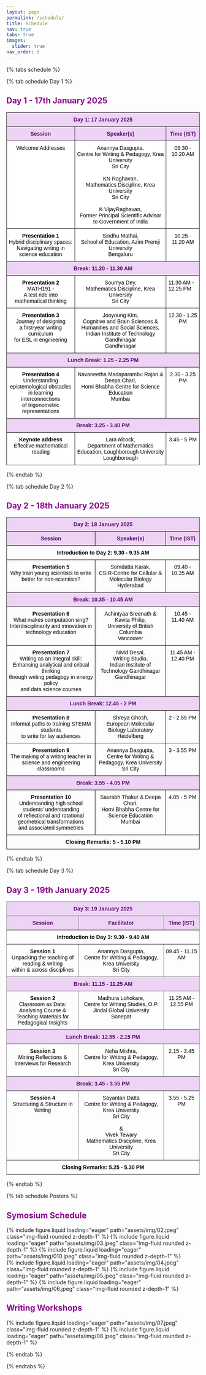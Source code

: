 ```yaml
---
layout: page
permalink: /schedule/
title: Schedule
nav: true
tabs: true
images:
  slider: true
nav_order: 6
---
```


{% tabs schedule %}

{% tab schedule Day 1 %}

<h2 style="color:DarkMagenta;"><b>Day 1 - 17th January 2025</b></h2>
<style type="text/css">
.tg  {border-collapse:collapse;border-spacing:0;}
.tg td{border-color:black;border-style:solid;border-width:1px;font-family:Arial, sans-serif;font-size:14px;
  overflow:hidden;padding:10px 5px;word-break:normal;}
.tg th{border-color:black;border-style:solid;border-width:1px;font-family:Arial, sans-serif;font-size:14px;
  font-weight:normal;overflow:hidden;padding:10px 5px;word-break:normal;}
.tg .tg-ycr8{background-color:#ffffff;text-align:left;vertical-align:top}
.tg .tg-hktt{background-color:#EDD4F4;color:#580D6D;font-weight:bold;text-align:center;vertical-align:top}
.tg .tg-i81m{background-color:#ffffff;text-align:center;vertical-align:top}
.tg .tg-5j4b{background-color:#ffffff;font-weight:bold;text-align:center;vertical-align:top}
</style>
<table class="tg"><thead>
  <tr>
    <th class="tg-hktt" colspan="3"><span style="font-weight:700;font-style:normal;text-decoration:none;color:#580D6D;background-color:transparent">Day 1: 17 January 2025</span></th>
  </tr></thead>
<tbody>
  <tr>
    <td class="tg-hktt"><span style="font-weight:700;font-style:normal;text-decoration:none;color:#580D6D;background-color:transparent">Session</span></td>
    <td class="tg-hktt"><span style="font-weight:700;font-style:normal;text-decoration:none;color:#580D6D;background-color:transparent">Speaker(s)</span></td>
    <td class="tg-hktt"><span style="font-weight:700;font-style:normal;text-decoration:none;color:#580D6D;background-color:transparent">Time (IST)</span></td>
  </tr>
  <tr>
    <td class="tg-i81m"><span style="font-weight:300;font-style:normal;text-decoration:none;color:#000">Welcome Addresses</span></td>
    <td class="tg-i81m"><span style="font-weight:300;font-style:normal;text-decoration:none;color:#000">Anannya Dasgupta,</span><br><span style="font-weight:300;font-style:normal;text-decoration:none;color:#000">Centre for Writing &amp; Pedagogy, Krea University </span><br><span style="font-weight:300;font-style:normal;text-decoration:none;color:#000">Sri City</span><br><br><span style="font-weight:300;font-style:normal;text-decoration:none;color:#000">KN Raghavan,</span><br><span style="font-weight:300;font-style:normal;text-decoration:none;color:#000">Mathematics Discipline, Krea University</span><br><span style="font-weight:300;font-style:normal;text-decoration:none;color:#000">Sri City</span><br><br><span style="font-weight:300;font-style:normal;text-decoration:none;color:#000">K VijayRaghavan,</span><br><span style="font-weight:300;font-style:normal;text-decoration:none;color:#000">Former Principal Scientific Advisor to Government of India</span></td>
    <td class="tg-i81m"><span style="font-weight:300;font-style:normal;text-decoration:none;color:#000">09.30 - 10.20 AM</span></td>
  </tr>
  <tr>
    <td class="tg-5j4b"><span style="font-weight:700;font-style:normal;text-decoration:none;color:#000">Presentation 1</span><br><span style="font-weight:300;font-style:normal;text-decoration:none;color:#000">Hybrid disciplinary spaces: </span><br><span style="font-weight:300;font-style:normal;text-decoration:none;color:#000">Navigating writing in science education</span></td>
    <td class="tg-i81m"><span style="font-weight:300;font-style:normal;text-decoration:none;color:#000">Sindhu Mathai,</span><br><span style="font-weight:300;font-style:normal;text-decoration:none;color:#000">School of Education, Azim Premji University </span><br><span style="font-weight:300;font-style:normal;text-decoration:none;color:#000">Bengaluru</span></td>
    <td class="tg-i81m"><span style="font-weight:300;font-style:normal;text-decoration:none;color:#000">10.25 - 11.20 AM</span></td>
  </tr>
  <tr>
    <td class="tg-hktt" colspan="3"><span style="font-weight:700;font-style:normal;text-decoration:none;color:#580D6D;background-color:transparent">Break: 11.20 - 11.30 AM</span></td>
  </tr>
  <tr>
    <td class="tg-5j4b"><span style="font-weight:700;font-style:normal;text-decoration:none;color:#000">Presentation 2</span><br><span style="font-weight:300;font-style:normal;text-decoration:none;color:#000">MATH191 - </span><br><span style="font-weight:300;font-style:normal;text-decoration:none;color:#000">A test ride into mathematical thinking</span></td>
    <td class="tg-i81m"><span style="font-weight:300;font-style:normal;text-decoration:none;color:#000">Soumya Dey,</span><br><span style="font-weight:300;font-style:normal;text-decoration:none;color:#000">Mathematics Discipline, Krea University</span><br><span style="font-weight:300;font-style:normal;text-decoration:none;color:#000">Sri City</span></td>
    <td class="tg-ycr8"><span style="font-weight:300;font-style:normal;text-decoration:none;color:#000">11.30 AM - 12.25 PM</span></td>
  </tr>
  <tr>
    <td class="tg-5j4b"><span style="font-weight:700;font-style:normal;text-decoration:none;color:#000">Presentation 3</span><br><span style="font-weight:300;font-style:normal;text-decoration:none;color:#000">Journey of designing </span><br><span style="font-weight:300;font-style:normal;text-decoration:none;color:#000">a first-year writing curriculum </span><br><span style="font-weight:300;font-style:normal;text-decoration:none;color:#000">for ESL in engineering</span></td>
    <td class="tg-i81m"><span style="font-weight:300;font-style:normal;text-decoration:none;color:#000">Jooyoung Kim,</span><br><span style="font-weight:300;font-style:normal;text-decoration:none;color:#000">Cognitive and Brain Sciences &amp; Humanities and Social Sciences,</span><br><span style="font-weight:300;font-style:normal;text-decoration:none;color:#000">Indian Institute of Technology Gandhinagar</span><br><span style="font-weight:300;font-style:normal;text-decoration:none;color:#000">Gandhinagar</span></td>
    <td class="tg-i81m"><span style="font-weight:300;font-style:normal;text-decoration:none;color:#000">12.30 - 1.25 PM</span></td>
  </tr>
  <tr>
    <td class="tg-hktt" colspan="3"><span style="font-weight:700;font-style:normal;text-decoration:none;color:#580D6D;background-color:transparent">Lunch Break: 1.25 - 2.25 PM</span></td>
  </tr>
  <tr>
    <td class="tg-5j4b"><span style="font-weight:700;font-style:normal;text-decoration:none;color:#000">Presentation 4</span><br><span style="font-weight:300;font-style:normal;text-decoration:none;color:#000">Understanding epistemological obstacles </span><br><span style="font-weight:300;font-style:normal;text-decoration:none;color:#000">in learning interconnections </span><br><span style="font-weight:300;font-style:normal;text-decoration:none;color:#000">of trigonometric representations</span></td>
    <td class="tg-i81m"><span style="font-weight:300;font-style:normal;text-decoration:none;color:#000">Navaneetha Madaparambu Rajan &amp; Deepa Chari,</span><br><span style="font-weight:300;font-style:normal;text-decoration:none;color:#000">Homi Bhabha Centre for Science Education</span><br><span style="font-weight:300;font-style:normal;text-decoration:none;color:#000">Mumbai</span></td>
    <td class="tg-i81m"><span style="font-weight:300;font-style:normal;text-decoration:none;color:#000">2.30 - 3.25 PM</span></td>
  </tr>
  <tr>
    <td class="tg-hktt" colspan="3"><span style="font-weight:700;font-style:normal;text-decoration:none;color:#580D6D;background-color:transparent">Break: 3.25 - 3.40 PM</span></td>
  </tr>
  <tr>
    <td class="tg-5j4b"><span style="font-weight:700;font-style:normal;text-decoration:none;color:#000">Keynote address</span><br><span style="font-weight:300;font-style:normal;text-decoration:none;color:#000">Effective mathematical reading</span></td>
    <td class="tg-i81m"><span style="font-weight:300;font-style:normal;text-decoration:none;color:#000">Lara Alcock,</span><br><span style="font-weight:300;font-style:normal;text-decoration:none;color:#000">Department of Mathematics Education, Loughborough University</span><br><span style="font-weight:300;font-style:normal;text-decoration:none;color:#000">Loughborough</span></td>
    <td class="tg-i81m"><span style="font-weight:300;font-style:normal;text-decoration:none;color:#000">3.45 - 5 PM</span></td>
  </tr>
</tbody></table>
{% endtab %}

{% tab schedule Day 2 %}

<h2 style="color:DarkMagenta;"><b>Day 2 - 18th January 2025</b></h2>

<style type="text/css">
.tg  {border-collapse:collapse;border-spacing:0;}
.tg td{border-color:black;border-style:solid;border-width:1px;font-family:Arial, sans-serif;font-size:14px;
  overflow:hidden;padding:10px 5px;word-break:normal;}
.tg th{border-color:black;border-style:solid;border-width:1px;font-family:Arial, sans-serif;font-size:14px;
  font-weight:normal;overflow:hidden;padding:10px 5px;word-break:normal;}
.tg .tg-baqh{text-align:center;vertical-align:top}
.tg .tg-hktt{background-color:#EDD4F4;color:#580D6D;font-weight:bold;text-align:center;vertical-align:top}
.tg .tg-amwm{font-weight:bold;text-align:center;vertical-align:top}
</style>
<table class="tg"><thead>
  <tr>
    <th class="tg-hktt" colspan="3"><span style="font-weight:700;font-style:normal;text-decoration:none;color:#580D6D;background-color:transparent">Day 2: 18 January 2025</span></th>
  </tr></thead>
<tbody>
  <tr>
    <td class="tg-hktt"><span style="font-weight:700;font-style:normal;text-decoration:none;color:#580D6D;background-color:transparent">Session</span></td>
    <td class="tg-hktt"><span style="font-weight:700;font-style:normal;text-decoration:none;color:#580D6D;background-color:transparent">Speaker(s)</span></td>
    <td class="tg-hktt"><span style="font-weight:700;font-style:normal;text-decoration:none;color:#580D6D;background-color:transparent">Time (IST)</span></td>
  </tr>
  <tr>
    <td class="tg-amwm" colspan="3"><span style="font-weight:700;font-style:normal;text-decoration:none;color:#000;background-color:transparent">Introduction to Day 2: 9.30 - 9.35 AM</span></td>
  </tr>
  <tr>
    <td class="tg-amwm"><span style="font-weight:700;font-style:normal;text-decoration:none;color:#000;background-color:transparent">Presentation 5</span><br><span style="font-weight:300;font-style:normal;text-decoration:none;color:#000;background-color:transparent">Why train young scientists to write better for non-scientists?</span></td>
    <td class="tg-baqh"><span style="font-weight:300;font-style:normal;text-decoration:none;color:#000;background-color:transparent">Somdatta Karak,</span><br><span style="font-weight:300;font-style:normal;text-decoration:none;color:#000;background-color:transparent">CSIR-Centre for Cellular &amp; Molecular Biology </span><br><span style="font-weight:300;font-style:normal;text-decoration:none;color:#000;background-color:transparent">Hyderabad</span></td>
    <td class="tg-baqh"><span style="font-weight:300;font-style:normal;text-decoration:none;color:#000;background-color:transparent">09.40 - 10.35 AM</span></td>
  </tr>
  <tr>
    <td class="tg-hktt" colspan="3"><span style="font-weight:700;font-style:normal;text-decoration:none;color:#580D6D;background-color:transparent">Break: 10.35 - 10.45 AM</span></td>
  </tr>
  <tr>
    <td class="tg-amwm"><span style="font-weight:700;font-style:normal;text-decoration:none;color:#000;background-color:transparent">Presentation 6</span><br><span style="font-weight:300;font-style:normal;text-decoration:none;color:#000;background-color:transparent">What makes computation sing? </span><br><span style="font-weight:300;font-style:normal;text-decoration:none;color:#000;background-color:transparent">Interdisciplinarity and innovation in technology education</span></td>
    <td class="tg-baqh"><span style="font-weight:300;font-style:normal;text-decoration:none;color:#000;background-color:transparent">Achintyaa Sreenath &amp; Kavita Philip,</span><br><span style="font-weight:300;font-style:normal;text-decoration:none;color:#000;background-color:transparent">University of British Columbia</span><br><span style="font-weight:300;font-style:normal;text-decoration:none;color:#000;background-color:transparent">Vancouver</span></td>
    <td class="tg-baqh"><span style="font-weight:300;font-style:normal;text-decoration:none;color:#000;background-color:transparent">10.45 - 11.40 AM</span></td>
  </tr>
  <tr>
    <td class="tg-amwm"><span style="font-weight:700;font-style:normal;text-decoration:none;color:#000;background-color:transparent">Presentation 7</span><br><span style="font-weight:300;font-style:normal;text-decoration:none;color:#000;background-color:transparent">Writing as an integral skill:</span><br><span style="font-weight:300;font-style:normal;text-decoration:none;color:#000;background-color:transparent">Enhancing analytical and critical thinking </span><br><span style="font-weight:300;font-style:normal;text-decoration:none;color:#000;background-color:transparent">through writing pedagogy in energy policy</span><br><span style="font-weight:300;font-style:normal;text-decoration:none;color:#000;background-color:transparent"> and data science courses</span></td>
    <td class="tg-baqh"><span style="font-weight:300;font-style:normal;text-decoration:none;color:#000;background-color:transparent">Nivid Desai,</span><br><span style="font-weight:300;font-style:normal;text-decoration:none;color:#000;background-color:transparent">Writing Studio,</span><br><span style="font-weight:300;font-style:normal;text-decoration:none;color:#000;background-color:transparent">Indian Institute of Technology Gandhinagar</span><br><span style="font-weight:300;font-style:normal;text-decoration:none;color:#000;background-color:transparent">Gandhinagar</span></td>
    <td class="tg-baqh"><span style="font-weight:300;font-style:normal;text-decoration:none;color:#000;background-color:transparent">11.45 AM - 12.40 PM</span></td>
  </tr>
  <tr>
    <td class="tg-hktt" colspan="3"><span style="font-weight:700;font-style:normal;text-decoration:none;color:#580D6D;background-color:transparent">Lunch Break: 12.45 - 2 PM</span></td>
  </tr>
  <tr>
    <td class="tg-amwm"><span style="font-weight:700;font-style:normal;text-decoration:none;color:#000;background-color:transparent">Presentation 8</span><br><span style="font-weight:300;font-style:normal;text-decoration:none;color:#000;background-color:transparent">Informal paths to training STEMM students </span><br><span style="font-weight:300;font-style:normal;text-decoration:none;color:#000;background-color:transparent">to write for lay audiences</span></td>
    <td class="tg-baqh"><span style="font-weight:300;font-style:normal;text-decoration:none;color:#000;background-color:transparent">Shreya Ghosh,</span><br><span style="font-weight:300;font-style:normal;text-decoration:none;color:#000;background-color:transparent">European Molecular Biology Laboratory </span><br><span style="font-weight:300;font-style:normal;text-decoration:none;color:#000;background-color:transparent">Heidelberg</span></td>
    <td class="tg-baqh"><span style="font-weight:300;font-style:normal;text-decoration:none;color:#000;background-color:transparent">2 - 2.55 PM</span></td>
  </tr>
  <tr>
    <td class="tg-amwm"><span style="font-weight:700;font-style:normal;text-decoration:none;color:#000;background-color:transparent">Presentation 9</span><br><span style="font-weight:300;font-style:normal;text-decoration:none;color:#000;background-color:transparent">The making of a writing teacher in </span><br><span style="font-weight:300;font-style:normal;text-decoration:none;color:#000;background-color:transparent">science and engineering classrooms</span></td>
    <td class="tg-baqh"><span style="font-weight:300;font-style:normal;text-decoration:none;color:#000;background-color:transparent">Anannya Dasgupta,</span><br><span style="font-weight:300;font-style:normal;text-decoration:none;color:#000;background-color:transparent">Centre for Writing &amp; Pedagogy, Krea University</span><br><span style="font-weight:300;font-style:normal;text-decoration:none;color:#000;background-color:transparent">Sri City</span></td>
    <td class="tg-baqh"><span style="font-weight:300;font-style:normal;text-decoration:none;color:#000;background-color:transparent">3 - 3.55 PM</span></td>
  </tr>
  <tr>
    <td class="tg-hktt" colspan="3"><span style="font-weight:700;font-style:normal;text-decoration:none;color:#580D6D;background-color:transparent">Break: 3.55 - 4.05 PM</span></td>
  </tr>
  <tr>
    <td class="tg-amwm"><span style="font-weight:700;font-style:normal;text-decoration:none;color:#000;background-color:transparent">Presentation 10</span><br><span style="font-weight:300;font-style:normal;text-decoration:none;color:#000;background-color:transparent">Understanding high school students’ understanding</span><br><span style="font-weight:300;font-style:normal;text-decoration:none;color:#000;background-color:transparent"> of reflectional and rotational geometrical transformations</span><br><span style="font-weight:300;font-style:normal;text-decoration:none;color:#000;background-color:transparent"> and associated symmetries</span></td>
    <td class="tg-baqh"><span style="font-weight:300;font-style:normal;text-decoration:none;color:#000;background-color:transparent">Saurabh Thakur &amp; Deepa Chari,</span><br><span style="font-weight:300;font-style:normal;text-decoration:none;color:#000;background-color:transparent">Homi Bhabha Centre for Science Education </span><br><span style="font-weight:300;font-style:normal;text-decoration:none;color:#000;background-color:transparent">Mumbai</span></td>
    <td class="tg-baqh"><span style="font-weight:300;font-style:normal;text-decoration:none;color:#000;background-color:transparent">4.05 - 5 PM</span></td>
  </tr>
  <tr>
    <td class="tg-amwm" colspan="3"><span style="font-weight:700;font-style:normal;text-decoration:none;color:#000;background-color:transparent">Closing Remarks: 5 - 5.10 PM</span></td>
  </tr>
</tbody></table>

{% endtab %}

{% tab schedule Day 3 %}

<h2 style="color:DarkMagenta;"><b>Day 3 - 19th January 2025</b></h2>

<style type="text/css">
.tg  {border-collapse:collapse;border-spacing:0;}
.tg td{border-color:black;border-style:solid;border-width:1px;font-family:Arial, sans-serif;font-size:14px;
  overflow:hidden;padding:10px 5px;word-break:normal;}
.tg th{border-color:black;border-style:solid;border-width:1px;font-family:Arial, sans-serif;font-size:14px;
  font-weight:normal;overflow:hidden;padding:10px 5px;word-break:normal;}
.tg .tg-79yy{background-color:#EDD4F4;border-color:inherit;color:#580D6D;font-weight:bold;text-align:center;vertical-align:top}
.tg .tg-c3ow{border-color:inherit;text-align:center;vertical-align:top}
.tg .tg-7btt{border-color:inherit;font-weight:bold;text-align:center;vertical-align:top}
</style>
<table class="tg"><thead>
  <tr>
    <th class="tg-79yy" colspan="3"><span style="font-weight:700;font-style:normal;text-decoration:none;color:#580D6D;background-color:transparent">Day 3: 19 January 2025</span></th>
  </tr></thead>
<tbody>
  <tr>
    <td class="tg-79yy"><span style="font-weight:700;font-style:normal;text-decoration:none;color:#580D6D;background-color:transparent">Session</span></td>
    <td class="tg-79yy"><span style="font-weight:700;font-style:normal;text-decoration:none;color:#580D6D;background-color:transparent">Facilitator</span></td>
    <td class="tg-79yy"><span style="font-weight:700;font-style:normal;text-decoration:none;color:#580D6D;background-color:transparent">Time (IST)</span></td>
  </tr>
  <tr>
    <td class="tg-7btt" colspan="3"><span style="font-weight:700;font-style:normal;text-decoration:none;color:#000;background-color:transparent">Introduction to Day 3: 9.30 - 9.40 AM</span></td>
  </tr>
  <tr>
    <td class="tg-7btt"><span style="font-weight:700;font-style:normal;text-decoration:none;color:#000;background-color:transparent">Session 1</span><br><span style="font-weight:300;font-style:normal;text-decoration:none;color:#000;background-color:transparent">Unpacking the teaching of reading &amp; writing </span><br><span style="font-weight:300;font-style:normal;text-decoration:none;color:#000;background-color:transparent">within &amp; across disciplines</span></td>
    <td class="tg-c3ow"><span style="font-weight:300;font-style:normal;text-decoration:none;color:#000;background-color:transparent">Anannya Dasgupta,</span><br><span style="font-weight:300;font-style:normal;text-decoration:none;color:#000;background-color:transparent">Centre for Writing &amp; Pedagogy, Krea University </span><br><span style="font-weight:300;font-style:normal;text-decoration:none;color:#000;background-color:transparent">Sri City</span></td>
    <td class="tg-c3ow"><span style="font-weight:300;font-style:normal;text-decoration:none;color:#000;background-color:transparent">09.45 - 11.15 AM</span></td>
  </tr>
  <tr>
    <td class="tg-79yy" colspan="3"><span style="font-weight:700;font-style:normal;text-decoration:none;color:#580D6D;background-color:transparent">Break: 11.15 - 11.25 AM</span></td>
  </tr>
  <tr>
    <td class="tg-7btt"><span style="font-weight:700;font-style:normal;text-decoration:none;color:#000;background-color:transparent">Session 2</span><br><span style="font-weight:300;font-style:normal;text-decoration:none;color:#000;background-color:transparent">Classroom as Data: Analysing Course &amp; </span><br><span style="font-weight:300;font-style:normal;text-decoration:none;color:#000;background-color:transparent">Teaching Materials for Pedagogical Insights</span></td>
    <td class="tg-c3ow"><span style="font-weight:300;font-style:normal;text-decoration:none;color:#000;background-color:transparent">Madhura Lohokare,</span><br><span style="font-weight:300;font-style:normal;text-decoration:none;color:#000;background-color:transparent">Centre for Writing Studies, O.P. Jindal Global University</span><br><span style="font-weight:300;font-style:normal;text-decoration:none;color:#000;background-color:transparent">Sonepat</span></td>
    <td class="tg-c3ow"><span style="font-weight:300;font-style:normal;text-decoration:none;color:#000;background-color:transparent">11.25 AM - 12.55 PM</span></td>
  </tr>
  <tr>
    <td class="tg-79yy" colspan="3"><span style="font-weight:700;font-style:normal;text-decoration:none;color:#580D6D;background-color:transparent">Lunch Break: 12.55 - 2.15 PM</span></td>
  </tr>
  <tr>
    <td class="tg-7btt"><span style="font-weight:700;font-style:normal;text-decoration:none;color:#000;background-color:transparent">Session 3</span><br><span style="font-weight:300;font-style:normal;text-decoration:none;color:#000;background-color:transparent">Mining Reflections &amp; Interviews for Research</span></td>
    <td class="tg-c3ow"><span style="font-weight:300;font-style:normal;text-decoration:none;color:#000;background-color:transparent">Neha Mishra,</span><br><span style="font-weight:300;font-style:normal;text-decoration:none;color:#000;background-color:transparent">Centre for Writing &amp; Pedagogy, Krea University </span><br><span style="font-weight:300;font-style:normal;text-decoration:none;color:#000;background-color:transparent">Sri City</span></td>
    <td class="tg-c3ow"><span style="font-weight:300;font-style:normal;text-decoration:none;color:#000;background-color:transparent">2.15 - 3.45 PM</span></td>
  </tr>
  <tr>
    <td class="tg-79yy" colspan="3"><span style="font-weight:700;font-style:normal;text-decoration:none;color:#580D6D;background-color:transparent">Break: 3.45 - 3.55 PM</span></td>
  </tr>
  <tr>
    <td class="tg-7btt"><span style="font-weight:700;font-style:normal;text-decoration:none;color:#000;background-color:transparent">Session 4</span><br><span style="font-weight:300;font-style:normal;text-decoration:none;color:#000;background-color:transparent">Structuring &amp; Structure in Writing</span></td>
    <td class="tg-c3ow"><span style="font-weight:300;font-style:normal;text-decoration:none;color:#000;background-color:transparent">Sayantan Datta</span><br><span style="font-weight:300;font-style:normal;text-decoration:none;color:#000;background-color:transparent">Centre for Writing &amp; Pedagogy, Krea University </span><br><span style="font-weight:300;font-style:normal;text-decoration:none;color:#000;background-color:transparent">Sri City</span><br><br><span style="font-weight:300;font-style:normal;text-decoration:none;color:#000;background-color:transparent">&amp;</span><br><span style="font-weight:300;font-style:normal;text-decoration:none;color:#000;background-color:transparent">Vivek Tewary</span><br><span style="font-weight:300;font-style:normal;text-decoration:none;color:#000;background-color:transparent">Mathematics Discipline, Krea University</span><br><span style="font-weight:300;font-style:normal;text-decoration:none;color:#000;background-color:transparent">Sri City</span></td>
    <td class="tg-c3ow"><span style="font-weight:300;font-style:normal;text-decoration:none;color:#000;background-color:transparent">3.55 - 5.25 PM</span></td>
  </tr>
  <tr>
    <td class="tg-7btt" colspan="3"><span style="font-weight:700;font-style:normal;text-decoration:none;color:#000;background-color:transparent">Closing Remarks: 5.25 - 5.30 PM</span></td>
  </tr>
</tbody></table>

{% endtab %}

{% tab schedule Posters %}

<h2 style="color:DarkMagenta;"><b>Symosium Schedule</b></h2>
<div class="row mt-3">
    <div class="col-sm mt-3 mt-md-0">
	<swiper-container keyboard="true" navigation="true" pagination="true" pagination-clickable="true" pagination-dynamic-bullets="true" rewind="true">
	<swiper-slide>{% include figure.liquid loading="eager" path="assets/img/02.jpeg" class="img-fluid rounded z-depth-1" %}</swiper-slide>
	<swiper-slide>{% include figure.liquid loading="eager" path="assets/img/03.jpeg" class="img-fluid rounded z-depth-1" %}</swiper-slide>
	<swiper-slide>{% include figure.liquid loading="eager" path="assets/img/010.jpeg" class="img-fluid rounded z-depth-1" %}</swiper-slide>
	</swiper-container>
    </div>
    <div class="col-sm mt-3 mt-md-0">
	<swiper-container keyboard="true" navigation="true" pagination="true" pagination-clickable="true" pagination-dynamic-bullets="true" rewind="true">
	<swiper-slide>{% include figure.liquid loading="eager" path="assets/img/04.jpeg" class="img-fluid rounded z-depth-1" %}</swiper-slide>
	<swiper-slide>{% include figure.liquid loading="eager" path="assets/img/05.jpeg" class="img-fluid rounded z-depth-1" %}</swiper-slide>
	<swiper-slide>{% include figure.liquid loading="eager" path="assets/img/06.jpeg" class="img-fluid rounded z-depth-1" %}</swiper-slide>
	</swiper-container>
    </div>
</div>


<h2 style="color:DarkMagenta;"><b>Writing Workshops</b></h2>
<div class="row mt-3">
<swiper-container keyboard="true" navigation="true" pagination="true" pagination-clickable="true" pagination-dynamic-bullets="true" rewind="true">
<swiper-slide>{% include figure.liquid loading="eager" path="assets/img/07.jpeg" class="img-fluid rounded z-depth-1" %}</swiper-slide>
<swiper-slide>{% include figure.liquid loading="eager" path="assets/img/08.jpeg" class="img-fluid rounded z-depth-1" %}</swiper-slide>
</swiper-container>
</div>

{% endtab %}

{% endtabs %}
